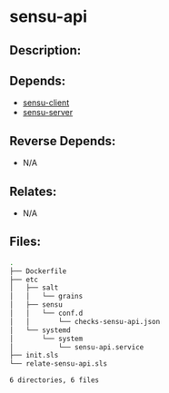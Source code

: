 # sensu-api

## Description:



## Depends:

  -  [sensu-client](/salt/sensu-client)
  -  [sensu-server](/salt/sensu-server)

## Reverse Depends:

  -  N/A

## Relates:

  -  N/A

## Files:

```bash
.
├── Dockerfile
├── etc
│   ├── salt
│   │   └── grains
│   ├── sensu
│   │   └── conf.d
│   │       └── checks-sensu-api.json
│   └── systemd
│       └── system
│           └── sensu-api.service
├── init.sls
└── relate-sensu-api.sls

6 directories, 6 files
```
